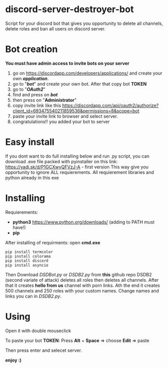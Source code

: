 # discord-server-destroyer-bot
Script for your discord bot that gives you opportunity to delete all channels, delete roles and ban all users on discord server.
# Bot creation
**You must have admin access to invite bots on your server**

1) go on https://discordapp.com/developers/applications/ and create your own ***application***.
2) go to "***bot***" and create your own bot. After that copy bot **TOKEN**
3) go to "***OAuth2***"
4) find and press on ***bot*** 
5) then press on "**Administrator**"
6) copy invite link like this https://discordapp.com/api/oauth2/authorize?client_id=693475540211859536&permissions=8&scope=bot
7) paste your invite link to browser and select server.
8) congratulations!! you added your bot to server

# Easy install
If you dont want to do full installing below and run .py script, you can download .exe file packed with pyinstaller on this link: https://yadi.sk/d/P1GCXwyQFVzJ-A - first version
This way give you opportunity to ignore ALL requierements. All requierement libraries and python already in this exe 

# Installing
Requierements:
- **python3** https://www.python.org/downloads/   (adding to PATH must have!)
- **pip**

After installing of requirments:
open **cmd.exe**
```
pip install termcolor
pip install colorama
pip install discord
pip install asyncio
```
Then Download *DSDBot.py* or *DSDB2.py* from **this** github repo
DSDB2 (second variate of attack) deletes all roles then deletes all channels. After that it creates **hello from us** channel with porn links. Ath the end it creates 500 channels and 250 roles with your custom names. Change names and links you can in *DSDB2.py*.

# Using
Open it with double mouseclick

To paste your bot **TOKEN**:
Press **Alt** + **Space** =>
choose **Edit** => paste

Then press enter and selecet server.

**enjoy :)**
